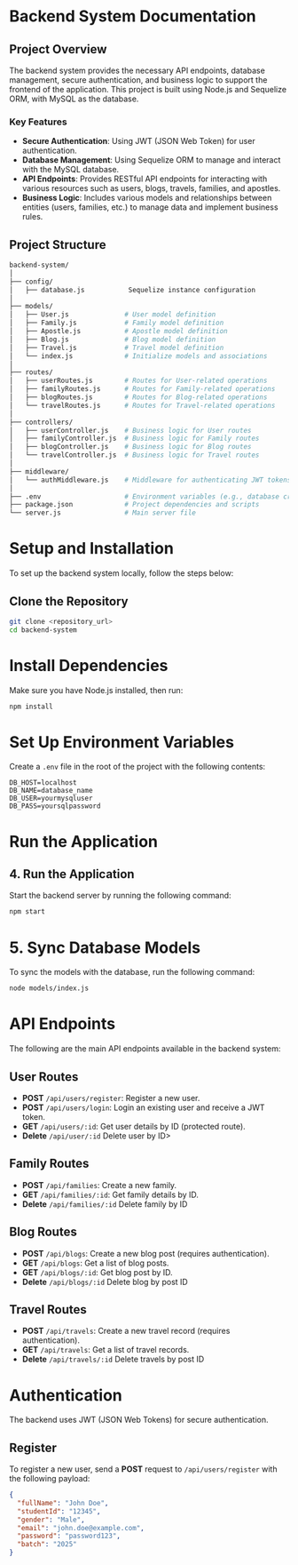 # Backend System Documentation

## Project Overview
The backend system provides the necessary API endpoints, database management, secure authentication, and business logic to support the frontend of the application. This project is built using Node.js and Sequelize ORM, with MySQL as the database.

### Key Features
- **Secure Authentication**: Using JWT (JSON Web Token) for user authentication.
- **Database Management**: Using Sequelize ORM to manage and interact with the MySQL database.
- **API Endpoints**: Provides RESTful API endpoints for interacting with various resources such as users, blogs, travels, families, and apostles.
- **Business Logic**: Includes various models and relationships between entities (users, families, etc.) to manage data and implement business rules.

## Project Structure

```bash
backend-system/
│
├── config/
│   ├── database.js           Sequelize instance configuration
│
├── models/
│   ├── User.js              # User model definition
│   ├── Family.js            # Family model definition
│   ├── Apostle.js           # Apostle model definition
│   ├── Blog.js              # Blog model definition
│   ├── Travel.js            # Travel model definition
│   └── index.js             # Initialize models and associations
│
├── routes/
│   ├── userRoutes.js        # Routes for User-related operations
│   ├── familyRoutes.js      # Routes for Family-related operations
│   ├── blogRoutes.js        # Routes for Blog-related operations
│   └── travelRoutes.js      # Routes for Travel-related operations
│
├── controllers/
│   ├── userController.js    # Business logic for User routes
│   ├── familyController.js  # Business logic for Family routes
│   ├── blogController.js    # Business logic for Blog routes
│   └── travelController.js  # Business logic for Travel routes
│
├── middleware/
│   └── authMiddleware.js    # Middleware for authenticating JWT tokens
│
├── .env                     # Environment variables (e.g., database credentials, JWT secret)
├── package.json             # Project dependencies and scripts
└── server.js                # Main server file
```



# Setup and Installation
To set up the backend system locally, follow the steps below:

## Clone the Repository

```bash
git clone <repository_url>
cd backend-system
```
# Install Dependencies
Make sure you have Node.js installed, then run:

```bash
npm install

```
# Set Up Environment Variables
Create a `.env` file in the root of the project with the following contents:

```env
DB_HOST=localhost
DB_NAME=database_name
DB_USER=yourmysqluser
DB_PASS=yoursqlpassword
```
# Run the Application

## 4. Run the Application
Start the backend server by running the following command:

```bash
npm start
```
# 5. Sync Database Models
To sync the models with the database, run the following command:

```bash
node models/index.js
```
# API Endpoints
The following are the main API endpoints available in the backend system:

## User Routes
- **POST** `/api/users/register`: Register a new user.
- **POST** `/api/users/login`: Login an existing user and receive a JWT token.
- **GET** `/api/users/:id`: Get user details by ID (protected route).
- **Delete** `/api/user/:id` Delete user by  ID>

## Family Routes
- **POST** `/api/families`: Create a new family.
- **GET** `/api/families/:id`: Get family details by ID.
- **Delete** `/api/families/:id` Delete family by  ID

## Blog Routes
- **POST** `/api/blogs`: Create a new blog post (requires authentication).
- **GET** `/api/blogs`: Get a list of blog posts.
- **GET** `/api/blogs/:id`: Get blog post by ID.
- **Delete** `/api/blogs/:id` Delete blog by post ID

## Travel Routes
- **POST** `/api/travels`: Create a new travel record (requires authentication).
- **GET** `/api/travels`: Get a list of travel records.
- **Delete** `/api/travels/:id` Delete travels by post ID

# Authentication
The backend uses JWT (JSON Web Tokens) for secure authentication.

## Register
To register a new user, send a **POST** request to `/api/users/register` with the following payload:

```json
{
  "fullName": "John Doe",
  "studentId": "12345",
  "gender": "Male",
  "email": "john.doe@example.com",
  "password": "password123",
  "batch": "2025"
}

```


